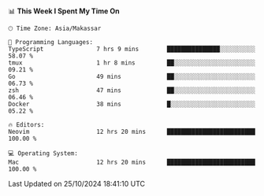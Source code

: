 <!--START_SECTION:waka-->
📊 **This Week I Spent My Time On** 

```text
🕑︎ Time Zone: Asia/Makassar

💬 Programming Languages: 
TypeScript               7 hrs 9 mins        ███████████████░░░░░░░░░░   58.07 % 
tmux                     1 hr 8 mins         ██░░░░░░░░░░░░░░░░░░░░░░░   09.21 % 
Go                       49 mins             ██░░░░░░░░░░░░░░░░░░░░░░░   06.73 % 
zsh                      47 mins             ██░░░░░░░░░░░░░░░░░░░░░░░   06.46 % 
Docker                   38 mins             █░░░░░░░░░░░░░░░░░░░░░░░░   05.22 % 

🔥 Editors: 
Neovim                   12 hrs 20 mins      █████████████████████████   100.00 % 

💻 Operating System: 
Mac                      12 hrs 20 mins      █████████████████████████   100.00 % 
```


 Last Updated on 25/10/2024 18:41:10 UTC
<!--END_SECTION:waka-->
